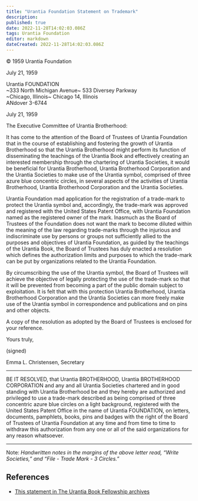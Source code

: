 ```yaml
---
title: "Urantia Foundation Statement on Trademark"
description:
published: true
date: 2022-11-28T14:02:03.086Z
tags: Urantia Foundation
editor: markdown
dateCreated: 2022-11-28T14:02:03.086Z
---
```


<p class="v-card v-sheet theme--light grey lighten-3 px-2">© 1959 Urantia Foundation</p>

July 21, 1959

Urantia FOUNDATION  
~333 North Michigan Avenue~ 533 Diversey Parkway  
~Chicago, Illinois~ Chicago 14, Illinois  
ANdover 3-6744

July 21, 1959

The Executive Committee of Urantia Brotherhood:

It has come to the attention of the Board of Trustees of Urantia Foundation that in the course of establishing and fostering the growth of Urantia Brotherhood so that the Urantia Brotherhood might perform its function of disseminating the teachings of the Urantia Book and effectively creating an interested membership through the chartering of Urantia Societies, it would be beneficial for Urantia Brotherhood, Urantia Brotherhood Corporation and the Urantia Societies to make use of the Urantia symbol, comprised of three azure blue concentric circles, in several aspects of the activities of Urantia Brotherhood, Urantia Brotherhood Corporation and the Urantia Societies.

Urantia Foundation mad application for the registration of a trade-mark to protect the Urantia symbol and, accordingly, the trade-mark was approved and registered with the United States Patent Office, with Urantia Foundation named as the registered owner of the mark. Inasmuch as the Board of Trustees of the Foundation does not want the mark to become diluted within the meaning of the law regarding trade-marks through the injurious and indiscriminate use by persons or groups not sufficiently allied to the purposes and objectives of Urantia Foundation, as guided by the teachings of the Urantia Book, the Board of Trustees has duly enacted a resolution which defines the authorization limits and purposes to which the trade-mark can be put by organizations related to the Urantia Foundation.

By circumscribing the use of the Urantia symbol, the Board of Trustees will achieve the objective of legally protecting the use of the trade-mark so that it will be prevented from becoming a part of the public domain subject to exploitation. It is felt that with this protection Urantia Brotherhood, Urantia Brotherhood Corporation and the Urantia Societies can more freely make use of the Urantia symbol in correspondence and publications and on pins and other objects.

A copy of the resolution as adopted by the Board of Trustees is enclosed for your reference.

Yours truly,

(signed)

Emma L. Christensen, Secretary

---

BE IT RESOLVED, that Urantia BROTHERHOOD, Urantia BROTHERHOOD CORPORATION and any and all Urantia Societies chartered and in good standing with Urantia Brotherhood be and they hereby are authorized and privileged to use a trade-mark described as being comprised of three concentric azure blue circles on a light background, registered with the United States Patent Office in the name of Urantia FOUNDATION, on letters, documents, pamphlets, books, pins and badges with the right of the Board of Trustees of Urantia Foundation at any time and from time to time to withdraw this authorization from any one or all of the said organizations for any reason whatsoever.

---

Note: _Handwritten notes in the margins of the above letter read, “Write Societies,” and “File - Trade Mark - 3 Circles.”_

## References

* [This statement in The Urantia Book Fellowship archives](https://archive.urantiabook.org/archive/history/doc240.htm)